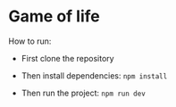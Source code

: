 # Game of life

How to run:

- First clone the repository

- Then install dependencies:
`npm install`

- Then run the project:
`npm run dev`
